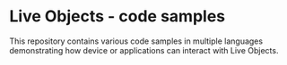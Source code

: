 # Live Objects - code samples

This repository contains various code samples in multiple languages
demonstrating how device or applications can interact with Live Objects.


